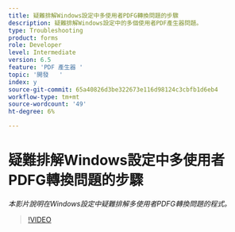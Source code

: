 ```yaml
---
title: 疑難排解Windows設定中多使用者PDFG轉換問題的步驟
description: 疑難排解Windows設定中的多個使用者PDF產生器問題。
type: Troubleshooting
product: forms
role: Developer
level: Intermediate
version: 6.5
feature: 'PDF 產生器 '
topic: '開發   '
index: y
source-git-commit: 65a40826d3be322673e116d98124c3cbfb1d6eb4
workflow-type: tm+mt
source-wordcount: '49'
ht-degree: 6%

---
```


# 疑難排解Windows設定中多使用者PDFG轉換問題的步驟

*本影片說明在Windows設定中疑難排解多使用者PDFG轉換問題的程式。*

>[!VIDEO](https://video.tv.adobe.com/v/335550?quality=9&learn=on)

